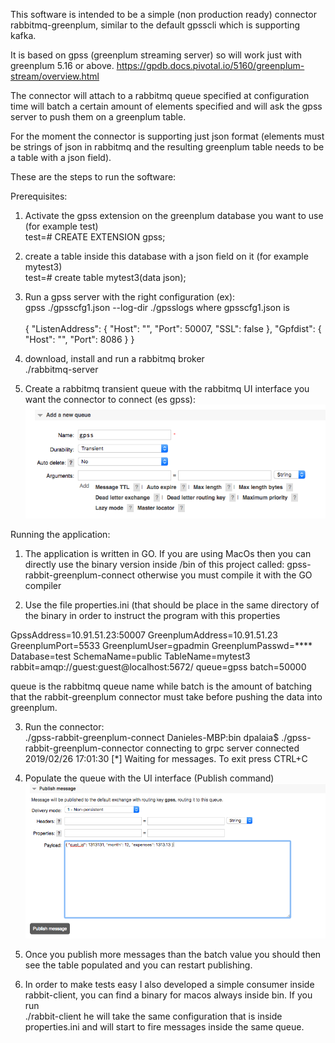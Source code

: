 This software is intended to be a simple (non production ready) connector rabbitmq-greenplum, similar to the default gpsscli which is supporting kafka.

It is based on gpss (greenplum streaming server) so will work just with greenplum 5.16 or above.
https://gpdb.docs.pivotal.io/5160/greenplum-stream/overview.html

The connector will attach to a rabbitmq queue specified at configuration time will batch a certain amount of elements specified and will ask the gpss server to push them on a greenplum table.

For the moment the connector is supporting just json format (elements must be strings of json in rabbitmq and the resulting greenplum table needs to be a table with a json field).

These are the steps to run the software:

Prerequisites:

1) Activate the gpss extension on the greenplum database you want to use (for example test)<br/>
   test=# CREATE EXTENSION gpss;
   
2) create a table inside this database with a json field on it (for example mytest3)<br/>
   test=# create table mytest3(data json);
   
3) Run a gpss server with the right configuration (ex):<br/>
  gpss ./gpsscfg1.json --log-dir ./gpsslogs
  where gpsscfg1.json is <br/><br/>
  {
    "ListenAddress": {
        "Host": "",
        "Port": 50007,
        "SSL": false
    },
    "Gpfdist": {
        "Host": "",
        "Port": 8086
    }
}<br/>

4) download, install and run a rabbitmq broker<br/>
./rabbitmq-server

5) Create a rabbitmq transient queue with the rabbitmq UI interface you want the connector to connect (es gpss):<br/>
  ![Screenshot](queue.png)
  
Running the application:

1) The application is written in GO. If you are using MacOs then you can directly use the binary version inside /bin of this project called: gpss-rabbit-greenplum-connect otherwise you must compile it with the GO compiler

2) Use the file properties.ini (that should be place in the same directory of the binary in order to instruct the program with this properties<br/>

GpssAddress=10.91.51.23:50007
GreenplumAddress=10.91.51.23
GreenplumPort=5533
GreenplumUser=gpadmin
GreenplumPasswd=**** 
Database=test
SchemaName=public
TableName=mytest3
rabbit=amqp://guest:guest@localhost:5672/
queue=gpss
batch=50000  

queue is the rabbitmq queue name while batch is the amount of batching that the rabbit-greenplum connector must take before pushing the data into greenplum.<br/>

3) Run the connector:<br/>
./gpss-rabbit-greenplum-connect 
Danieles-MBP:bin dpalaia$ ./gpss-rabbit-greenplum-connector 
connecting to grpc server
connected
2019/02/26 17:01:30  [*] Waiting for messages. To exit press CTRL+C<br/>

4) Populate the queue with the UI interface (Publish command)<br/>
![Screenshot](queue2.png)

5) Once you publish more messages than the batch value you should then see the table populated and you can restart publishing.<br/>

6) In order to make tests easy I also developed a simple consumer inside rabbit-client, you can find a binary for macos always inside bin.
If you run<br/>
./rabbit-client
he will take the same configuration that is inside properties.ini and will start to fire messages inside the same queue.
